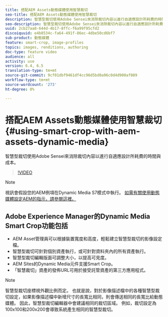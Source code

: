 ```yaml
---
title: 搭配AEM Assets動態媒體使用智慧裁切
seo-title: 搭配AEM Assets動態媒體使用智慧裁切
description: 智慧型裁切使用Adobe Sensei來消除裁切內容以進行自適應設計所耗費的時間與成本。
seo-description: 智慧型裁切使用Adobe Sensei來消除裁切內容以進行自適應設計所耗費的時間與成本。
uuid: 2cb27aa8-644d-4b17-8ffc-f6a99f95cfd2
discoiquuid: e4b8534c-fa64-491f-86ec-4dbe50cd6bf7
sub-product: 動態媒體
feature: smart-crop, image-profiles
topics: images, renditions, authoring
doc-type: feature video
audience: all
activity: use
version: 6.4, 6.5
translation-type: tm+mt
source-git-commit: 9cf01dbf9461df4cc96d5bd0a96c0d4d900af089
workflow-type: tm+mt
source-wordcount: '273'
ht-degree: 0%

---
```



# 搭配AEM Assets動態媒體使用智慧裁切{#using-smart-crop-with-aem-assets-dynamic-media}

智慧型裁切使用Adobe Sensei來消除裁切內容以進行自適應設計所耗費的時間與成本。

>[!VIDEO](https://video.tv.adobe.com/v/21519/)

>[!NOTE]
>
>視訊會假設您的AEM例項在Dynamic Media S7模式中執行。 [如需有關使用動態媒體設定AEM的指示，請參閱這裡。](https://helpx.adobe.com/experience-manager/6-3/assets/using/config-dynamic-fp-14410.html)

## Adobe Experience Manager的Dynamic Media Smart Crop功能包括

* AEM Asset管理員可以根據裝置寬度和高度，輕鬆建立智慧型裁切的影像設定檔。
* 智慧型裁切可針對個別資產執行，或可針對資料夾內的所有資產執行。
* 智慧型裁切編輯版面可調整大小，以提高可見度。
* AEM Sites的Dynamic Media元件支援Smart Crop。
* 「智慧裁切」資產的發佈URL可用於接受託管資產的第三方應用程式。

>[!NOTE]
>
>智慧型裁切座標視外觀比例而定。 也就是說，對於影像描述檔中的各種智慧型裁切設定，如果影像描述檔中新增尺寸的長寬比相同，則會傳送相同的長寬比給動態媒體。 因此，智慧型裁切編輯器中會建議相同的裁切區域。 例如，裁切設定為100x100和200x200會導致系統產生相同的智慧型裁切。
